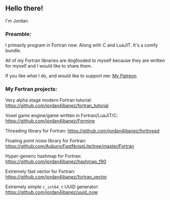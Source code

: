 ## Hello there!

I'm Jordan.

### Preamble:

I primarily program in Fortran now. Along with C and LuaJIT. It's a comfy bundle.

All of my Fortran libraries are dogfooded to myself because they are written for myself and I would like to share them.

If you like what I do, and would like to support me: [My Patreon](https://www.patreon.com/jordan4ibanez)

### My Fortran projects:

Very alpha stage modern Fortran tutorial: https://github.com/jordan4ibanez/fortran_tutorial

Voxel game engine/game written in Fortran/LuaJIT/C: https://github.com/jordan4ibanez/Formine

Threading library for Fortran: https://github.com/jordan4ibanez/forthread

Floating point noise library for Fortran: https://github.com/Auburn/FastNoiseLite/tree/master/Fortran

Hyper-generic hashmap for Fortran: https://github.com/jordan4ibanez/hashmap_f90

Extremely fast vector for Fortran: https://github.com/jordan4ibanez/fortran_vector

Extremely simple ``c_int64_t`` UUID generator: https://github.com/jordan4ibanez/uuid_now

